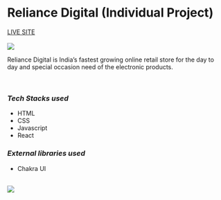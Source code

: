 <h1>Reliance Digital (Individual Project)</h1> 
<a href="https://elegant-centaur-093589.netlify.app/">LIVE SITE</a>
<br/><br/>
<img src="https://user-images.githubusercontent.com/101565872/189699091-7da74963-9bf3-4b72-85a2-94a3b83f87e6.gif" />

<p>Reliance Digital is India’s fastest growing online retail store for the day to day and special occasion need of the electronic products.</p>

<br/>

<h3><i>Tech Stacks used </i></h3>

<ul>
<li>HTML</li>

<li>CSS</li>

<li>Javascript</li>

<li>React</li>
</ul>

<h3><i>External libraries used </i></h3>

<ul>
<li>Chakra UI</li>
</ul>

<br/>

<img src="https://raw.githubusercontent.com/Trilokia/Trilokia/379277808c61ef204768a61bbc5d25bc7798ccf1/bottom_header.svg" />

